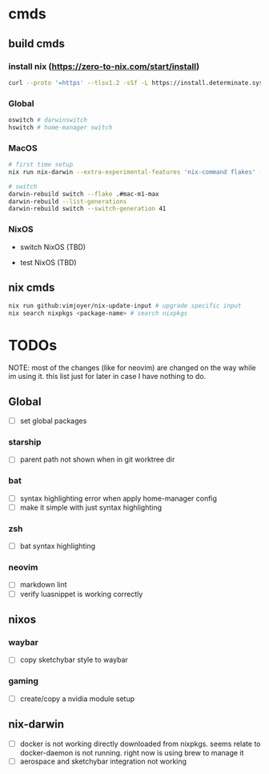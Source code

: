 # cmds

## build cmds

### install nix (https://zero-to-nix.com/start/install)

```bash
curl --proto '=https' --tlsv1.2 -sSf -L https://install.determinate.systems/nix | sh -s -- install
```

### Global

```bash
oswitch # darwinswitch
hswitch # home-manager switch
```

### MacOS

```bash
# first time setup
nix run nix-darwin --extra-experimental-features 'nix-command flakes' -- switch --flake .#mac-m1-max

# switch
darwin-rebuild switch --flake .#mac-m1-max
darwin-rebuild --list-generations
darwin-rebuild switch --switch-generation 41
```

### NixOS

- switch NixOS (TBD)

- test NixOS (TBD)

## nix cmds

```bash
nix run github:vimjoyer/nix-update-input # upgrade specific input
nix search nixpkgs <package-name> # search nixpkgs
```

# TODOs

NOTE: most of the changes (like for neovim) are changed on the way while im using it. this list just for later in case I have nothing to do.

## Global

- [ ] set global packages

### starship

- [ ] parent path not shown when in git worktree dir

### bat

- [ ] syntax highlighting error when apply home-manager config
- [ ] make it simple with just syntax highlighting

### zsh

- [ ] bat syntax highlighting

### neovim

- [ ] markdown lint
- [ ] verify luasnippet is working correctly

## nixos

### waybar

- [ ] copy sketchybar style to waybar

### gaming

- [ ] create/copy a nvidia module setup

## nix-darwin

- [ ] docker is not working directly downloaded from nixpkgs. seems relate to docker-daemon is not running. right now is using brew to manage it
- [ ] aerospace and sketchybar integration not working

